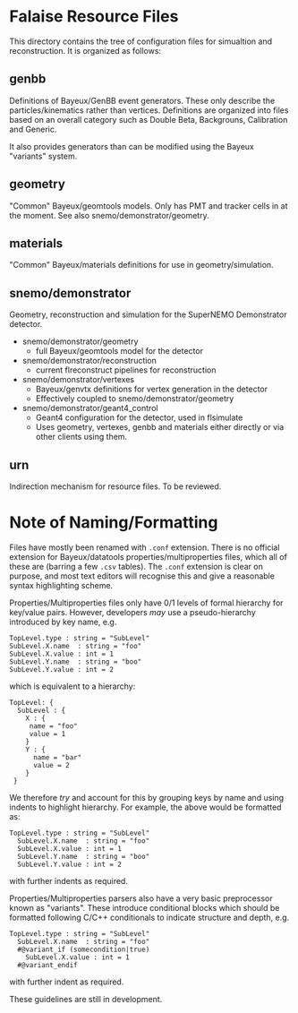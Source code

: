 Falaise Resource Files
======================

This directory contains the tree of configuration files for simualtion
and reconstruction. It is organized as follows:

genbb
-----

Definitions of Bayeux/GenBB event generators. These only describe
the particles/kinematics rather than vertices. Definitions are
organized into files based on an overall category such as Double Beta,
Backgrouns, Calibration and Generic.

It also provides generators than can be modified using the Bayeux
"variants" system.


geometry
--------

"Common" Bayeux/geomtools models. Only has PMT and tracker cells in
at the moment. See also snemo/demonstrator/geometry.


materials
---------

"Common" Bayeux/materials definitions for use in geometry/simulation.


snemo/demonstrator
------------------

Geometry, reconstruction and simulation for the SuperNEMO Demonstrator
detector.

- snemo/demonstrator/geometry
  - full Bayeux/geomtools model for the detector
- snemo/demonstrator/reconstruction
  - current flreconstruct pipelines for reconstruction
- snemo/demonstrator/vertexes
  - Bayeux/genvtx definitions for vertex generation in the detector
  - Effectively coupled to snemo/demonstrator/geometry
- snemo/demonstrator/geant4_control
  - Geant4 configuration for the detector, used in flsimulate
  - Uses geometry, vertexes, genbb and materials either directly
    or via other clients using them.

urn
---
Indirection mechanism for resource files. To be reviewed.


Note of Naming/Formatting
=========================

Files have mostly been renamed with `.conf` extension. There is no
official extension for Bayeux/datatools properties/multiproperties
files, which all of these are (barring a few `.csv` tables). The
`.conf` extension is clear on purpose, and most text editors will
recognise this and give a reasonable syntax highlighting scheme.

Properties/Multiproperties files only have 0/1 levels of formal
hierarchy for key/value pairs. However, developers *may* use a pseudo-hierarchy introduced
by key name, e.g.

```
TopLevel.type : string = "SubLevel"
SubLevel.X.name  : string = "foo"
SubLevel.X.value : int = 1
SubLevel.Y.name  : string = "boo"
SubLevel.Y.value : int = 2
```

which is equivalent to a hierarchy:

```
TopLevel: {
  SubLevel : {
    X : {
     name = "foo"
     value = 1
    }
    Y : {
      name = "bar"
      value = 2
    }
 }
```

We therefore *try* and account for this by grouping keys by name
and using indents to highlight hierarchy. For example, the above
would be formatted as:

```
TopLevel.type : string = "SubLevel"
  SubLevel.X.name  : string = "foo"
  SubLevel.X.value : int = 1
  SubLevel.Y.name  : string = "boo"
  SubLevel.Y.value : int = 2
```

with further indents as required.

Properties/Multiproperties parsers also have a very basic preprocessor
known as "variants". These introduce conditional blocks which should
be formatted following C/C++ conditionals to indicate structure and
depth, e.g.

```
TopLevel.type : string = "SubLevel"
  SubLevel.X.name  : string = "foo"
  #@variant_if (somecondition|true)
    SubLevel.X.value : int = 1
  #@variant_endif
```

with further indent as required.

These guidelines are still in development.
